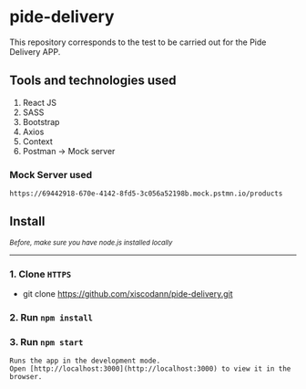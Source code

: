# pide-delivery

This repository corresponds to the test to be carried out for the Pide Delivery APP.

## Tools and technologies used

1. React JS
1. SASS
1. Bootstrap
1. Axios
1. Context
1. Postman -> Mock server

### Mock Server used

`https://69442918-670e-4142-8fd5-3c056a52198b.mock.pstmn.io/products`

## Install

<small>_Before, make sure you have node.js installed locally_</small>

---

### 1. Clone `HTTPS`

- git clone https://github.com/xiscodann/pide-delivery.git

### 2. Run `npm install`

### 3. Run `npm start`

    Runs the app in the development mode.
    Open [http://localhost:3000](http://localhost:3000) to view it in the browser.
